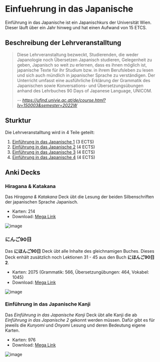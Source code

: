 # Einfuehrung in das Japanische

Einführung in das Japanische ist ein Japanischkurs der Universität Wien.
Dieser läuft über ein Jahr hinweg und hat einen Aufwand von 15 ETCS.

## Beschreibung der Lehrveranstalltung

> Diese Lehrveranstaltung bezweckt, Studierenden, die weder Japanologie noch Übersetzen Japanisch studieren,
> Gelegenheit zu geben, Japanisch so weit zu erlernen, dass es ihnen möglich ist, japanische Texte für ihr
> Studium bzw. in ihrem Berufsleben zu lesen und sich auch mündlich in japanischer Sprache zu verständigen.
> Der Unterricht umfasst eine ausführliche Erklärung der Grammatik des Japanischen sowie Konversations- und
> Übersetzungsübungen anhand des Lehrbuches 90 Days of Japanese Language, UNICOM.
>
> -- <cite>https://ufind.univie.ac.at/de/course.html?lv=150003&semester=2022W</cite>

## Sturktur

Die Lehrveranstalltung wird in 4 Teile geteilt:
1. [Einführung in das Japanische 1](https://ufind.univie.ac.at/de/course.html?lv=150003&semester=2022W) (3 ECTS)
1. [Einführung in das Japanische 2](https://ufind.univie.ac.at/de/course.html?lv=150015&semester=2022W) (4 ECTS)
1. [Einführung in das Japanische 3](https://ufind.univie.ac.at/de/course.html?lv=150014&semester=2023S) (4 ECTS)
1. [Einführung in das Japanische 4](https://ufind.univie.ac.at/de/course.html?lv=150013&semester=2023S) (4 ECTS)

## Anki Decks

### Hiragana & Katakana

Das *Hiragana & Katakana* Deck übt die Lesung der beiden Silbenschriften der japanischen Sprache Japanisch.

* Karten: 214
* Download: [Mega Link](https://mega.nz/file/YXsjzbIZ#4KNrppSSsmCiv3ePwXos3zeQr-XrKuXE3xIFX6N1scA)

![image](https://user-images.githubusercontent.com/24553082/216669967-9178245a-4330-49e6-af30-586a05432320.png)

### にんご90日

Das **にほんご90日** Deck übt alle Inhalte des gleichnamigen Buches.
Dieses Deck enhält zusätzlich noch Lektionen 31 - 45 aus den Buch **にほんご90日 2**.

* Karten: 2075 (Grammatik: 566, Übersetzungübungen: 464, Vokabel: 1045)
* Download: [Mega Link](https://mega.nz/file/kO8S2S4B#uCvutwofB4diuRac1rlD4NjqKqF4XVIypQZTlncvuuI)

![image](https://user-images.githubusercontent.com/24553082/216670353-954ba3e2-e73f-4c77-aa24-fcb0c9658ecb.png)

### Einführung in das Japanische Kanji

Das *Einführung in das Japanische Kanji* Deck übt alle Kanji die ab *Einführung in das Japanische 2* gekonnt werden müssen.
Dafür gibt es für jeweils die *Kunyomi* und *Onyomi* Lesung und deren Bedeutung eigene Karten.

* Karten: 976
* Download: [Mega Link](https://mega.nz/file/BXNHhYrQ#giyNrHH7D76GIxDLfzHYZjMV5SHaFc0AiitI4eu2U0E)

![image](https://user-images.githubusercontent.com/24553082/216670454-0cbaea7f-cd7f-441a-8390-a9bb625a2b3e.png)
